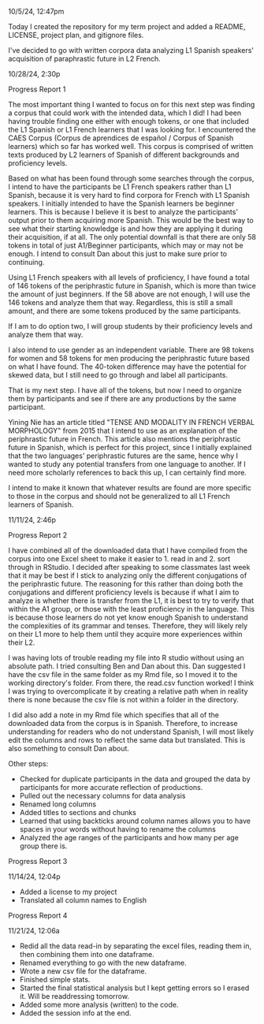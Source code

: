 10/5/24, 12:47pm

Today I created the repository for my term project and added a README, LICENSE, project plan, and gitignore files.

I've decided to go with written corpora data analyzing L1 Spanish speakers' acquisition of paraphrastic future in L2 French.


10/28/24, 2:30p

Progress Report 1

The most important thing I wanted to focus on for this next step was finding a corpus that could work with the intended data, which I did! I had been having trouble finding one either with enough tokens, or one that included the L1 Spanish or L1 French learners that I was looking for. I encountered the CAES Corpus (Corpus de aprendices de español / Corpus of Spanish learners) which so far has worked well. This corpus is comprised of written texts produced by L2 learners of Spanish of different backgrounds and proficiency levels.

Based on what has been found through some searches through the corpus, I intend to have the participants be L1 French speakers rather than L1 Spanish, because it is very hard to find corpora for French with L1 Spanish speakers. I initially intended to have the Spanish learners be beginner learners. This is because I believe it is best to analyze the participants' output prior to them acquiring more Spanish. This would be the best way to see what their starting knowledge is and how they are applying it during their acquisition, if at all. The only potential downfall is that there are only 58 tokens in total of just A1/Beginner participants, which may or may not be enough. I intend to consult Dan about this just to make sure prior to continuing.

Using L1 French speakers with all levels of proficiency, I have found a total of 146 tokens of the periphrastic future in Spanish, which is more than twice the amount of just beginners. If the 58 above are not enough, I will use the 146 tokens and analyze them that way. Regardless, this is still a small amount, and there are some tokens produced by the same participants.

If I am to do option two, I will group students by their proficiency levels and analyze them that way.


I also intend to use gender as an independent variable. There are 98 tokens for women and 58 tokens for men producing the periphrastic future based on what I have found. The 40-token difference may have the potential for skewed data, but I still need to go through and label all participants.

That is my next step. I have all of the tokens, but now I need to organize them by participants and see if there are any productions by the same participant.


Yining Nie has an article titled "TENSE AND MODALITY IN FRENCH VERBAL MORPHOLOGY" from 2015 that I intend to use as an explanation of the periphrastic future in French. This article also mentions the periphrastic future in Spanish, which is perfect for this project, since I initially explained that the two languages' periphrastic futures are the same, hence why I wanted to study any potential transfers from one language to another. If I need more scholarly references to back this up, I can certainly find more.

I intend to make it known that whatever results are found are more specific to those in the corpus and should not be generalized to all L1 French learners of Spanish.


11/11/24, 2:46p

Progress Report 2

I have combined all of the downloaded data that I have compiled from the corpus into one Excel sheet to make it easier to 1. read in and 2. sort through in RStudio. I decided after speaking to some classmates last week that it may be best if I stick to analyzing only the different conjugations of the periphrastic future. The reasoning for this rather than doing both the conjugations and different proficiency levels is because if what I aim to analyze is whether there is transfer from the L1, it is best to try to verify that within the A1 group, or those with the least proficiency in the language. This is because those learners do not yet know enough Spanish to understand the complexities of its grammar and tenses. Therefore, they will likely rely on their L1 more to help them until they acquire more experiences within their L2.

I was having lots of trouble reading my file into R studio without using an absolute path. I tried consulting Ben and Dan about this. Dan suggested I have the csv file in the same folder as my Rmd file, so I moved it to the working directory's folder. From there, the read.csv function worked! I think I was trying to overcomplicate it by creating a relative path when in reality there is none because the csv file is not within a folder in the directory.

I did also add a note in my Rmd file which specifies that all of the downloaded data from the corpus is in Spanish. Therefore, to increase understanding for readers who do not understand Spanish, I will most likely edit the columns and rows to reflect the same data but translated. This is also something to consult Dan about.

Other steps:
- Checked for duplicate participants in the data and grouped the data by participants for more accurate reflection of productions.
- Pulled out the necessary columns for data analysis
- Renamed long columns
- Added titles to sections and chunks
- Learned that using backticks around column names allows you to have spaces in your words without having to rename the columns
- Analyzed the age ranges of the participants and how many per age group there is.

Progress Report 3

11/14/24, 12:04p

- Added a license to my project
- Translated all column names to English

Progress Report 4

11/21/24, 12:06a

- Redid all the data read-in by separating the excel files, reading them in, then combining them into one dataframe.
- Renamed everything to go with the new dataframe.
- Wrote a new csv file for the dataframe.
- Finished simple stats.
- Started the final statistical analysis but I kept getting errors so I erased it. Will be readdressing tomorrow.
- Added some more analysis (written) to the code.
- Added the session info at the end.